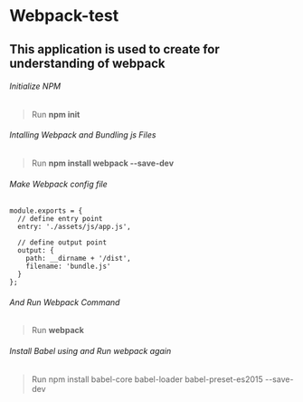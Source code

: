 # Webpack-test
## This application is used to create for understanding of webpack
###### Initialize NPM
> Run **npm init**
###### Intalling Webpack and Bundling js Files
> Run **npm install webpack --save-dev**
###### Make Webpack config file
```
module.exports = {
  // define entry point
  entry: './assets/js/app.js',

  // define output point
  output: {
    path: __dirname + '/dist',
    filename: 'bundle.js'
  }
};
```
###### And Run Webpack Command
> Run **webpack**
###### Install Babel using and Run webpack again
> Run npm install babel-core babel-loader babel-preset-es2015 --save-dev
